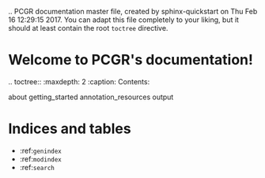 .. PCGR documentation master file, created by
   sphinx-quickstart on Thu Feb 16 12:29:15 2017.
   You can adapt this file completely to your liking, but it should at least
   contain the root `toctree` directive.

Welcome to PCGR's documentation!
===========================================

.. toctree::
   :maxdepth: 2
   :caption: Contents:

   about
   getting_started
   annotation_resources
   output

Indices and tables
==================

* :ref:`genindex`
* :ref:`modindex`
* :ref:`search`
